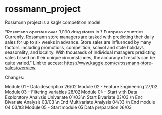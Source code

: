 # rossmann_project

Rossmann project is a kagle competition model

"Rossmann operates over 3,000 drug stores in 7 European countries. Currently, Rossmann store managers are tasked with predicting their daily sales for up to six weeks in advance.
Store sales are influenced by many factors, including promotions, competition, school and state holidays, seasonality, and locality. 
With thousands of individual managers predicting sales based on their unique circumstances, the accuracy of results can be quite varied."
Link to access: https://www.kaggle.com/c/rossmann-store-sales/overview

Changes:

Module 01 - Data description 26/02
Module 02 - Feature Engineering 27/02
Module 03 - Filtering variables 28/02
Module 04 - Start with Data Exploratory Analysis Univariate 01/03
         \n Start Bivariate 02/03
         \n End Bivariate Analysis 03/03
         \n End Multivariate Analysis 04/03
         \n End module 04 03/03
Module 05 - Start module 05 Data preparation 06/03 
